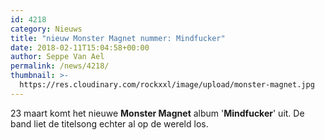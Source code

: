 ```yaml
---
id: 4218
category: Nieuws
title: "nieuw Monster Magnet nummer: Mindfucker"
date: 2018-02-11T15:04:58+00:00
author: Seppe Van Ael
permalink: /news/4218/
thumbnail: >-
  https://res.cloudinary.com/rockxxl/image/upload/monster-magnet.jpg
---
```

23 maart komt het nieuwe **Monster Magnet** album '**Mindfucker**' uit. De band liet de titelsong echter al op de wereld los.
